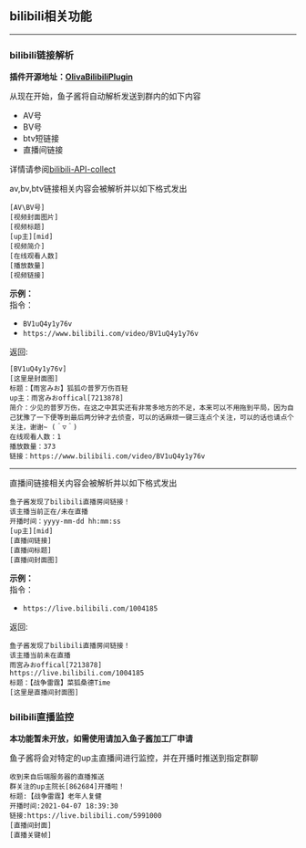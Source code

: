 ## bilibili相关功能
***
### bilibili链接解析

**插件开源地址：[OlivaBilibiliPlugin](https://github.com/Fishroud/OlivaBilibiliPlugin)**

从现在开始，鱼子酱将自动解析发送到群内的如下内容

* AV号
* BV号
* btv短链接
* 直播间链接

详情请参阅[bilibili-API-collect](https://github.com/SocialSisterYi/bilibili-API-collect)

av,bv,btv链接相关内容会被解析并以如下格式发出

```
[AV\BV号]
[视频封面图片]
[视频标题]
[up主][mid]
[视频简介]
[在线观看人数]
[播放数量]
[视频链接]
```



**示例：**  
指令：
* `BV1uQ4y1y76v`
* `https://www.bilibili.com/video/BV1uQ4y1y76v`


返回:
```
[BV1uQ4y1y76v]
[这里是封面图]
标题：【雨宮みお】狐狐の普罗万伤百轻
up主：雨宮みおoffical[7213878]
简介：少见的普罗万伤，在这之中其实还有非常多地方的不足，本来可以不用拖到平局，因为自己犹豫了一下便等到最后两分钟才去侦查，可以的话麻烦一键三连点个关注，可以的话也请点个关注，谢谢~ (＾▽＾)
在线观看人数：1
播放数量：373
链接：https://www.bilibili.com/video/BV1uQ4y1y76v
```

***

直播间链接相关内容会被解析并以如下格式发出

```
鱼子酱发现了bilibili直播房间链接！
该主播当前正在/未在直播
开播时间：yyyy-mm-dd hh:mm:ss
[up主][mid]
[直播间链接]
[直播间标题]
[直播间封面图]
```

**示例：**  
指令：
* `https://live.bilibili.com/1004185`


返回:
```
鱼子酱发现了bilibili直播房间链接！
该主播当前未在直播
雨宮みおoffical[7213878]
https://live.bilibili.com/1004185
标题：【战争雷霆】菜狐桑德Time
[这里是直播间封面图]
```



### bilibili直播监控

**本功能暂未开放，如需使用请加入鱼子酱加工厂申请**

鱼子酱将会对特定的up主直播间进行监控，并在开播时推送到指定群聊
 

```
收到来自后端服务器的直播推送
群关注的up主院长[862684]开播啦！
标题:【战争雷霆】老年人复健
开播时间:2021-04-07 18:39:30
链接:https://live.bilibili.com/5991000
[直播间封面]
[直播关键帧]
```

